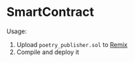 # SmartContract

Usage:

1. Upload `poetry_publisher.sol` to [Remix](https://remix.ethereum.org/)
2. Compile and deploy it 